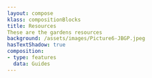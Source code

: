 ```yaml
---
layout: compose
klass: compositionBlocks
title: Resources
These are the gardens resources
background: /assets/images/Picture6-JBGP.jpeg
hasTextShadow: true
composition:
- type: features
  data: Guides
---
```

